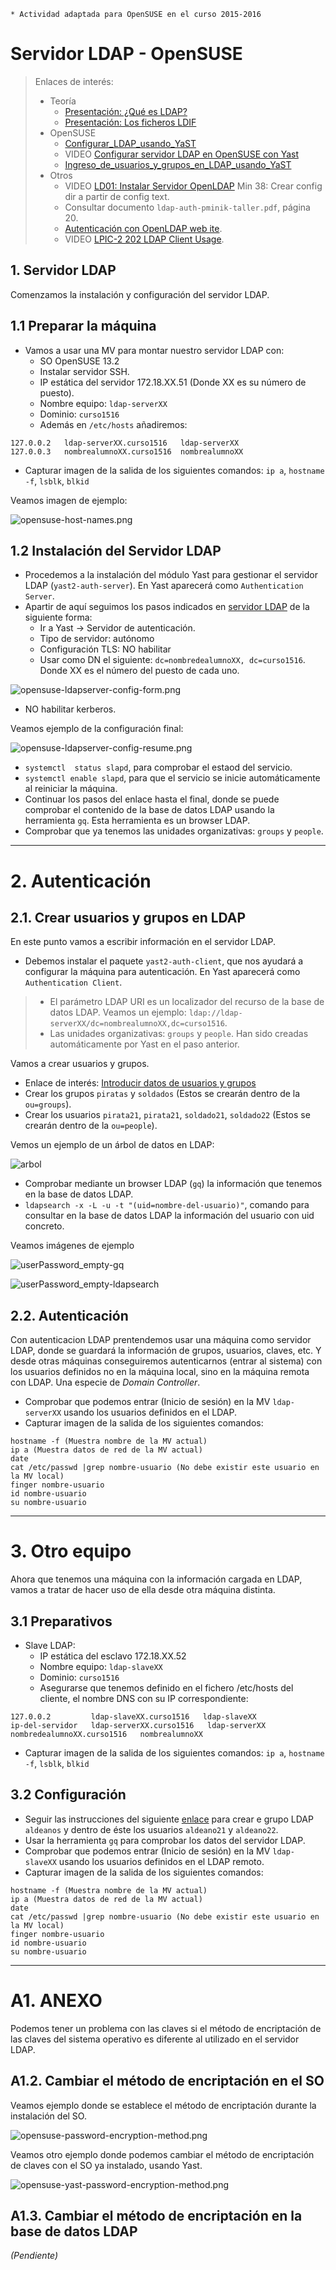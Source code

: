 ```
* Actividad adaptada para OpenSUSE en el curso 2015-2016
```

# Servidor LDAP - OpenSUSE

> Enlaces de interés:
> * Teoría
>     * [Presentación: ¿Qué es LDAP?](http://www.youtube.com/watch?v=CXe0Wxqep_g)
>     * [Presentación: Los ficheros LDIF](http://www.youtube.com/watch?v=ccFT94M-c4Y)
> * OpenSUSE
>     * [Configurar_LDAP_usando_YaST](https://es.opensuse.org/Configurar_LDAP_usando_YaST)
>     * VIDEO [Configurar servidor LDAP en OpenSUSE con Yast](http://www.youtube.com/watch?v=NsQ1zPpoVBc)
>     * [Ingreso_de_usuarios_y_grupos_en_LDAP_usando_YaST](https://es.opensuse.org/Ingreso_de_usuarios_y_grupos_en_LDAP_usando_YaST)
> * Otros
>     * VIDEO [LD01: Instalar Servidor OpenLDAP](http://www.youtube.com/watch?v=E0mIYO_vbx8) Min 38: Crear config dir a partir de config text.
>     * Consultar documento `ldap-auth-pminik-taller.pdf`, página 20.
>     * [Autenticación con OpenLDAP web ite](http://www.ite.educacion.es/formacion/materiales/85/cd/linux/m6/autentificacin_del_sistema_con_openldap.html).
>     * VIDEO [LPIC-2 202 LDAP Client Usage](http://www.youtube.com/embed/ZAHj93YWY84).

## 1. Servidor LDAP

Comenzamos la instalación y configuración del servidor LDAP.

## 1.1 Preparar la máquina


* Vamos a usar una MV para montar nuestro servidor LDAP con:
    * SO OpenSUSE 13.2
    * Instalar servidor SSH.
    * IP estática del servidor 172.18.XX.51 (Donde XX es su número de puesto).
    * Nombre equipo: `ldap-serverXX`
    * Dominio: `curso1516`
    * Además en `/etc/hosts` añadiremos:
```
127.0.0.2   ldap-serverXX.curso1516   ldap-serverXX
127.0.0.3   nombrealumnoXX.curso1516  nombrealumnoXX
```
* Capturar imagen de la salida de los siguientes comandos: `ip a`, `hostname -f`, `lsblk`, `blkid`

Veamos imagen de ejemplo:

![opensuse-host-names.png](./images/opensuse-host-names.png)

## 1.2 Instalación del Servidor LDAP

* Procedemos a la instalación del módulo Yast para gestionar el servidor LDAP (`yast2-auth-server`).
En Yast aparecerá como `Authentication Server`.
* Apartir de aquí seguimos los pasos indicados en [servidor LDAP](https://es.opensuse.org/Configurar_LDAP_usando_YaST)
de la siguiente forma:
   * Ir a Yast -> Servidor de autenticación.
   * Tipo de servidor: autónomo
   * Configuración TLS: NO habilitar
   * Usar como DN el siguiente: `dc=nombredealumnoXX, dc=curso1516`. Donde XX es el número del puesto de cada uno.

![opensuse-ldapserver-config-form.png](./images/opensuse-ldapserver-config-form.png)

   * NO habilitar kerberos.

Veamos ejemplo de la configuración final:

![opensuse-ldapserver-config-resume.png](./images/opensuse-ldapserver-config-resume.png)

* `systemctl  status slapd`, para comprobar el estaod del servicio.
* `systemctl enable slapd`, para que el servicio se inicie automáticamente al reiniciar la máquina.
* Continuar los pasos del enlace hasta el final, donde se puede comprobar el contenido
de la base de datos LDAP usando la herramienta `gq`. Esta herramienta es un browser LDAP.
* Comprobar que ya tenemos las unidades organizativas: `groups` y `people`.

---

# 2. Autenticación

## 2.1. Crear usuarios y grupos en LDAP

En este punto vamos a escribir información en el servidor LDAP.

* Debemos instalar el paquete `yast2-auth-client`, que nos ayudará a configurar la máquina para autenticación.
En Yast aparecerá como `Authentication Client`.

> * El parámetro LDAP URI es un localizador del recurso de la base de datos LDAP.
Veamos un ejemplo: `ldap://ldap-serverXX/dc=nombrealumnoXX,dc=curso1516`.
> * Las unidades organizativas: `groups` y `people`. Han sido creadas
automáticamente por Yast en el paso anterior.

Vamos a crear usuarios y grupos.

* Enlace de interés: [Introducir datos de usuarios y grupos](https://es.opensuse.org/Ingreso_de_usuarios_y_grupos_en_LDAP_usando_YaST)
* Crear los grupos `piratas` y `soldados` (Estos se crearán dentro de la `ou=groups`).
* Crear los usuarios `pirata21`, `pirata21`, `soldado21`, `soldado22` (Estos se crearán dentro de la `ou=people`).

Vemos un ejemplo de un árbol de datos en LDAP:

![arbol](./images/arbol.png)

* Comprobar mediante un browser LDAP (`gq`) la información que tenemos en la base de datos LDAP.
* `ldapsearch -x -L -u -t "(uid=nombre-del-usuario)"`, comando para consultar en la base de datos LDAP la información del usuario con uid concreto.

Veamos imágenes de ejemplo

![userPassword_empty-gq](./images/userPassword_empty-gq.png)

![userPassword_empty-ldapsearch](./images/userPassword_empty-ldapsearch.png)

## 2.2. Autenticación

Con autenticacion LDAP prentendemos usar una máquina como servidor LDAP, donde se guardará la información de grupos, usuarios, claves, etc. Y desde otras máquinas conseguiremos autenticarnos (entrar al sistema) con los
usuarios definidos no en la máquina local, sino en la máquina remota con
LDAP. Una especie de *Domain Controller*.

* Comprobar que podemos entrar (Inicio de sesión) en la MV `ldap-serverXX` usando los usuarios definidos en el LDAP.
* Capturar imagen de la salida de los siguientes comandos:
```
hostname -f (Muestra nombre de la MV actual)
ip a (Muestra datos de red de la MV actual)
date
cat /etc/passwd |grep nombre-usuario (No debe existir este usuario en la MV local)
finger nombre-usuario
id nombre-usuario
su nombre-usuario
```

---

# 3. Otro equipo

Ahora que tenemos una máquina con la información cargada en LDAP, vamos a tratar de hacer uso de ella desde otra máquina distinta.

## 3.1 Preparativos
* Slave LDAP:    
    * IP estática del esclavo 172.18.XX.52
    * Nombre equipo: `ldap-slaveXX`
    * Dominio: `curso1516`
    * Asegurarse que tenemos definido en el fichero /etc/hosts del cliente,
el nombre DNS con su IP correspondiente:
```
127.0.0.2         ldap-slaveXX.curso1516   ldap-slaveXX
ip-del-servidor   ldap-serverXX.curso1516   ldap-serverXX   nombredealumnoXX.curso1516   nombrealumnoXX
```
* Capturar imagen de la salida de los siguientes comandos: `ip a`, `hostname -f`, `lsblk`, `blkid`

## 3.2 Configuración

* Seguir las instrucciones del siguiente [enlace](https://es.opensuse.org/Ingreso_de_usuarios_y_grupos_en_LDAP_usando_YaST)
para crear e grupo LDAP `aldeanos` y dentro de éste los usuarios `aldeano21` y `aldeano22`.
* Usar la herramienta `gq` para comprobar los datos del servidor LDAP.
* Comprobar que podemos entrar (Inicio de sesión) en la MV `ldap-slaveXX` usando los usuarios
definidos en el LDAP remoto.
* Capturar imagen de la salida de los siguientes comandos:
```
hostname -f (Muestra nombre de la MV actual)
ip a (Muestra datos de red de la MV actual)
date
cat /etc/passwd |grep nombre-usuario (No debe existir este usuario en la MV local)
finger nombre-usuario
id nombre-usuario
su nombre-usuario
```

---

# A1. ANEXO

Podemos tener un problema con las claves si el método de encriptación de las claves
del sistema operativo es diferente al utilizado en el servidor LDAP.

## A1.2. Cambiar el método de encriptación en el SO

Veamos ejemplo donde se establece el método de encriptación durante la instalación del SO.

![opensuse-password-encryption-method.png](./images/opensuse-password-encryption-method.png)

Veamos otro ejemplo donde podemos cambiar el método de encriptación de claves con el SO
ya instalado, usando Yast.

![opensuse-yast-password-encryption-method.png](./images/opensuse-yast-password-encryption-method.png)

## A1.3. Cambiar el método de encriptación en la base de datos LDAP

*(Pendiente)*
